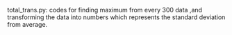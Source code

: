 total_trans.py:
  codes for finding maximum from every 300 data ,and transforming the data into numbers which represents the standard deviation from average.
  

